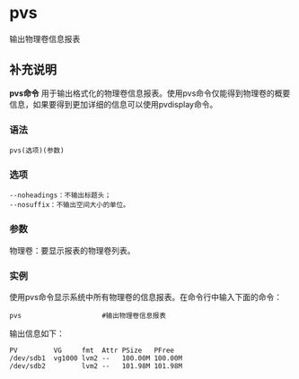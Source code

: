 pvs
===

输出物理卷信息报表

## 补充说明

**pvs命令** 用于输出格式化的物理卷信息报表。使用pvs命令仅能得到物理卷的概要信息，如果要得到更加详细的信息可以使用pvdisplay命令。

### 语法  

```
pvs(选项)(参数)
```

### 选项  

```
--noheadings：不输出标题头；
--nosuffix：不输出空间大小的单位。
```

### 参数  

物理卷：要显示报表的物理卷列表。

### 实例  

使用pvs命令显示系统中所有物理卷的信息报表。在命令行中输入下面的命令：

```
pvs                    #输出物理卷信息报表 
```

输出信息如下：

```
PV         VG     fmt  Attr PSize   PFree  
/dev/sdb1  vg1000 lvm2 --   100.00M 100.00M  
/dev/sdb2         lvm2 --   101.98M 101.98M
```


<!-- Linux命令行搜索引擎：https://jaywcjlove.github.io/linux-command/ -->